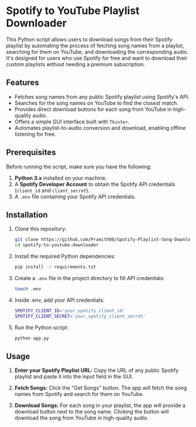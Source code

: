 # Spotify to YouTube Playlist Downloader

This Python script allows users to download songs from their Spotify playlist by automating the process of fetching song names from a playlist, searching for them on YouTube, and downloading the corresponding audio. It's designed for users who use Spotify for free and want to download their custom playlists without needing a premium subscription.

## Features

- Fetches song names from any public Spotify playlist using Spotify's API.
- Searches for the song names on YouTube to find the closest match.
- Provides direct download buttons for each song from YouTube in high-quality audio.
- Offers a simple GUI interface built with `Tkinter`.
- Automates playlist-to-audio conversion and download, enabling offline listening for free.

## Prerequisites

Before running the script, make sure you have the following:

1. **Python 3.x** installed on your machine.
2. A **Spotify Developer Account** to obtain the Spotify API credentials (`client_id` and `client_secret`).
3. A `.env` file containing your Spotify API credentials.

## Installation

1. Clone this repository:
   ```bash
   git clone https://github.com/Pramith08/Spotify-Playlist-Song-Downloader.git
   cd spotify-to-youtube-downloader

2. Install the required Python dependencies:
   ```bash
   pip install -r requirements.txt

3. Create a `.env` file in the project directory to fill API credentials:
   ```bash
   touch .env

4. Inside .env, add your API credentials:
   ```bash
   SPOTIFY_CLIENT_ID='your_spotify_client_id'
   SPOTIFY_CLIENT_SECRET='your_spotify_client_secret'
   
5. Run the Python script:
   ```bash
   python app.py

## Usage

1. **Enter your Spotify Playlist URL:** Copy the URL of any public Spotify playlist and paste it into the input field in the GUI.

2. **Fetch Songs:** Click the "Get Songs" button. The app will fetch the song names from Spotify and search for them on YouTube.

3. **Download Songs:** For each song in your playlist, the app will provide a download button next to the song name. Clicking the button will download the song from YouTube in high-quality audio.
   

